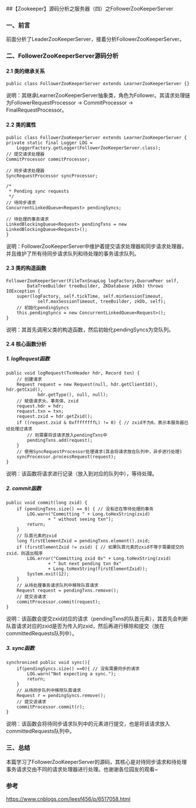 ##【Zookeeper】源码分析之服务器（四）之FollowerZooKeeperServer
### 一、前言

前面分析了LeaderZooKeeperServer，接着分析FollowerZooKeeperServer。

### 二、FollowerZooKeeperServer源码分析

#### 2.1 类的继承关系　　
```
public class FollowerZooKeeperServer extends LearnerZooKeeperServer {}
```
说明：其继承LearnerZooKeeperServer抽象类，角色为Follower。其请求处理链为FollowerRequestProcessor -> CommitProcessor -> FinalRequestProcessor。

#### 2.2 类的属性　　

```
public class FollowerZooKeeperServer extends LearnerZooKeeperServer {
private static final Logger LOG =
    LoggerFactory.getLogger(FollowerZooKeeperServer.class);
// 提交请求处理器
CommitProcessor commitProcessor;

// 同步请求处理器
SyncRequestProcessor syncProcessor;

/*
 * Pending sync requests
 */
// 待同步请求
ConcurrentLinkedQueue<Request> pendingSyncs;

// 待处理的事务请求
LinkedBlockingQueue<Request> pendingTxns = new LinkedBlockingQueue<Request>();
}
```
说明：FollowerZooKeeperServer中维护着提交请求处理器和同步请求处理器，并且维护了所有待同步请求队列和待处理的事务请求队列。

#### 2.3 类的构造函数　　

```
FollowerZooKeeperServer(FileTxnSnapLog logFactory,QuorumPeer self,
        DataTreeBuilder treeBuilder, ZKDatabase zkDb) throws IOException {
    super(logFactory, self.tickTime, self.minSessionTimeout,
            self.maxSessionTimeout, treeBuilder, zkDb, self);
    // 初始化pendingSyncs
    this.pendingSyncs = new ConcurrentLinkedQueue<Request>();
}
```
说明：其首先调用父类的构造函数，然后初始化pendingSyncs为空队列。

#### 2.4 核心函数分析

##### 1. logRequest函数　　

```
public void logRequest(TxnHeader hdr, Record txn) {
    // 创建请求
    Request request = new Request(null, hdr.getClientId(), hdr.getCxid(),
            hdr.getType(), null, null);
    // 赋值请求头、事务体、zxid
    request.hdr = hdr;
    request.txn = txn;
    request.zxid = hdr.getZxid();
    if ((request.zxid & 0xffffffffL) != 0) { // zxid不为0，表示本服务器已经处理过请求
        // 则需要将该请求放入pendingTxns中
        pendingTxns.add(request);
    }
    // 使用SyncRequestProcessor处理请求(其会将请求放在队列中，异步进行处理)
    syncProcessor.processRequest(request);
}
```
说明：该函数将请求进行记录（放入到对应的队列中），等待处理。

##### 2. commit函数　

```
public void commit(long zxid) {
    if (pendingTxns.size() == 0) { // 没有还在等待处理的事务
        LOG.warn("Committing " + Long.toHexString(zxid)
                + " without seeing txn");
        return;
    }
    // 队首元素的zxid
    long firstElementZxid = pendingTxns.element().zxid;
    if (firstElementZxid != zxid) { // 如果队首元素的zxid不等于需要提交的zxid，则退出程序
        LOG.error("Committing zxid 0x" + Long.toHexString(zxid)
                + " but next pending txn 0x"
                + Long.toHexString(firstElementZxid));
        System.exit(12);
    }
    // 从待处理事务请求队列中移除队首请求
    Request request = pendingTxns.remove();
    // 提交该请求
    commitProcessor.commit(request);
}
```
说明：该函数会提交zxid对应的请求（pendingTxns的队首元素），其首先会判断队首请求对应的zxid是否为传入的zxid，然后再进行移除和提交（放在committedRequests队列中）。

##### 3. sync函数　　

```
synchronized public void sync(){
    if(pendingSyncs.size() ==0){ // 没有需要同步的请求
        LOG.warn("Not expecting a sync.");
        return;
    }
    // 从待同步队列中移除队首请求
    Request r = pendingSyncs.remove();
    // 提交该请求
    commitProcessor.commit(r);
}
```
说明：该函数会将待同步请求队列中的元素进行提交，也是将该请求放入committedRequests队列中。

### 三、总结

本篇学习了FollowerZooKeeperServer的源码，其核心是对待同步请求和待处理事务请求交由不同的请求处理器进行处理。也谢谢各位园友的观看~

### 参考
https://www.cnblogs.com/leesf456/p/6517058.html

